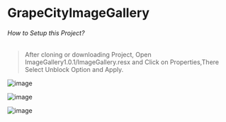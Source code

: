 # GrapeCityImageGallery

###### How to Setup this Project?
>After cloning or downloading Project, Open ImageGallery1.0.1/ImageGallery.resx and Click on Properties,There Select Unblock Option and Apply.


![image](https://user-images.githubusercontent.com/37624937/92350355-6e37e780-f0f6-11ea-8010-6e7ef0a86efe.png)

![image](https://user-images.githubusercontent.com/37624937/92350290-2f099680-f0f6-11ea-94bd-a466cf0fdb64.png)

![image](https://user-images.githubusercontent.com/37624937/92350448-bb1bbe00-f0f6-11ea-8d08-9189d5bb0790.png)




